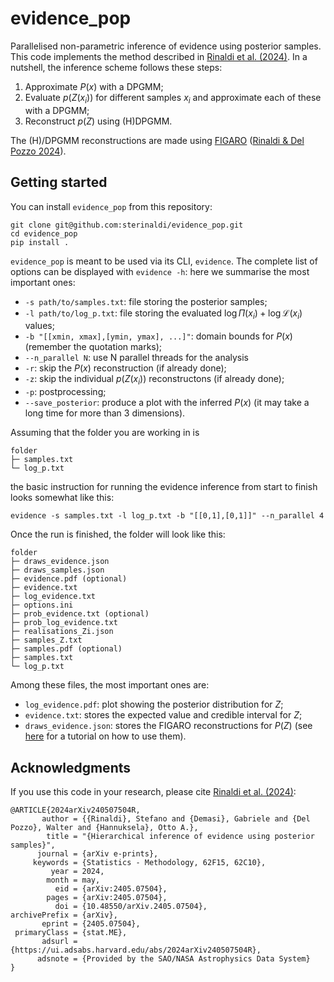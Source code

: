 # evidence_pop

Parallelised non-parametric inference of evidence using posterior samples. This code implements the method described in [Rinaldi et al. (2024)](https://ui.adsabs.harvard.edu/abs/2024arXiv240507504R/abstract). In a nutshell, the inference scheme follows these steps:

1. Approximate $P(x)$ with a DPGMM;
2. Evaluate $p(Z(x_i))$ for different samples $x_i$ and approximate each of these with a DPGMM;
3. Reconstruct $p(Z)$ using (H)DPGMM.

The (H)/DPGMM reconstructions are made using [FIGARO](https://github.com/sterinaldi/FIGARO) ([Rinaldi & Del Pozzo 2024](https://joss.theoj.org/papers/10.21105/joss.06589)).

## Getting started
You can install `evidence_pop` from this repository:
```
git clone git@github.com:sterinaldi/evidence_pop.git
cd evidence_pop
pip install .
```
`evidence_pop` is meant to be used via its CLI, `evidence`. The complete list of options can be displayed with `evidence -h`: here we summarise the most important ones:

* `-s path/to/samples.txt`: file storing the posterior samples;
* `-l path/to/log_p.txt`: file storing the evaluated $\log\Pi(x_i) + \log\mathcal{L}(x_i)$ values;
* `-b "[[xmin, xmax],[ymin, ymax], ...]"`: domain bounds for $P(x)$ (remember the quotation marks);
* `--n_parallel N`: use N parallel threads for the analysis
* `-r`: skip the $P(x)$ reconstruction (if already done);
* `-z`: skip the individual $p(Z(x_i))$ reconstructons (if already done);
* `-p`: postprocessing;
* `--save_posterior`: produce a plot with the inferred $P(x)$ (it may take a long time for more than 3 dimensions). 

Assuming that the folder you are working in is 
```
folder
├─ samples.txt
└─ log_p.txt
```
the basic instruction for running the evidence inference from start to finish looks somewhat like this:
```
evidence -s samples.txt -l log_p.txt -b "[[0,1],[0,1]]" --n_parallel 4
```
Once the run is finished, the folder will look like this:
```
folder
├─ draws_evidence.json
├─ draws_samples.json
├─ evidence.pdf (optional)
├─ evidence.txt
├─ log_evidence.txt
├─ options.ini
├─ prob_evidence.txt (optional)
├─ prob_log_evidence.txt
├─ realisations_Zi.json
├─ samples_Z.txt
├─ samples.pdf (optional)
├─ samples.txt
└─ log_p.txt
```

Among these files, the most important ones are:

* `log_evidence.pdf`: plot showing the posterior distribution for $Z$;
* `evidence.txt`: stores the expected value and credible interval for $Z$;
* `draws_evidence.json`: stores the FIGARO reconstructions for $P(Z)$ (see [here](https://figaro.readthedocs.io/en/latest/use_mixture.html) for a tutorial on how to use them).

## Acknowledgments
If you use this code in your research, please cite [Rinaldi et al. (2024)](https://ui.adsabs.harvard.edu/abs/2024arXiv240507504R/abstract):
```
@ARTICLE{2024arXiv240507504R,
       author = {{Rinaldi}, Stefano and {Demasi}, Gabriele and {Del Pozzo}, Walter and {Hannuksela}, Otto A.},
        title = "{Hierarchical inference of evidence using posterior samples}",
      journal = {arXiv e-prints},
     keywords = {Statistics - Methodology, 62F15, 62C10},
         year = 2024,
        month = may,
          eid = {arXiv:2405.07504},
        pages = {arXiv:2405.07504},
          doi = {10.48550/arXiv.2405.07504},
archivePrefix = {arXiv},
       eprint = {2405.07504},
 primaryClass = {stat.ME},
       adsurl = {https://ui.adsabs.harvard.edu/abs/2024arXiv240507504R},
      adsnote = {Provided by the SAO/NASA Astrophysics Data System}
}
```
